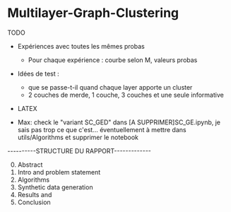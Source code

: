 # Multilayer-Graph-Clustering

TODO 

- Expériences avec toutes les mêmes probas
    - Pour chaque expérience : courbe selon M, valeurs probas

- Idées de test : 
    - que se passe-t-il quand chaque layer apporte un cluster
    - 2 couches de merde, 1 couche, 3 couches et une seule informative

- LATEX
- Max: check le "variant SC_GED" dans [A SUPPRIMER]SC_GE.ipynb, je sais pas trop ce que c'est... éventuellement à mettre dans utils/Algorithms et supprimer le notebook



----------STRUCTURE DU RAPPORT-------------

0. Abstract
1. Intro and problem statement
2. Algorithms
3. Synthetic data generation
4. Results and 
5. Conclusion 



